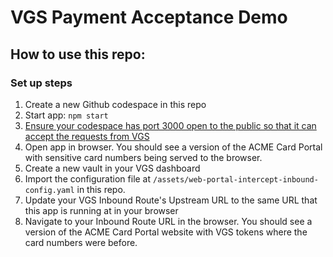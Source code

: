 # VGS Payment Acceptance Demo

## How to use this repo:
### Set up steps
1. Create a new Github codespace in this repo
1. Start app: `npm start`
1. [Ensure your codespace has port 3000 open to the public so that it can accept the requests from VGS](https://docs.github.com/en/codespaces/developing-in-codespaces/forwarding-ports-in-your-codespace#sharing-a-port)
1. Open app in browser. You should see a version of the ACME Card Portal with sensitive card numbers being served to the browser.
1. Create a new vault in your VGS dashboard
1. Import the configuration file at `/assets/web-portal-intercept-inbound-config.yaml` in this repo.
1. Update your VGS Inbound Route's Upstream URL to the same URL that this app is running at in your browser
1. Navigate to your Inbound Route URL in the browser. You should see a version of the ACME Card Portal website with VGS tokens where the card numbers were before.
